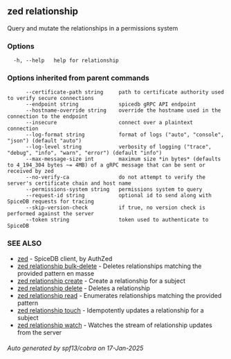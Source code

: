 ## zed relationship

Query and mutate the relationships in a permissions system

### Options

```
  -h, --help   help for relationship
```

### Options inherited from parent commands

```
      --certificate-path string     path to certificate authority used to verify secure connections
      --endpoint string             spicedb gRPC API endpoint
      --hostname-override string    override the hostname used in the connection to the endpoint
      --insecure                    connect over a plaintext connection
      --log-format string           format of logs ("auto", "console", "json") (default "auto")
      --log-level string            verbosity of logging ("trace", "debug", "info", "warn", "error") (default "info")
      --max-message-size int        maximum size *in bytes* (defaults to 4_194_304 bytes ~= 4MB) of a gRPC message that can be sent or received by zed
      --no-verify-ca                do not attempt to verify the server's certificate chain and host name
      --permissions-system string   permissions system to query
      --request-id string           optional id to send along with SpiceDB requests for tracing
      --skip-version-check          if true, no version check is performed against the server
      --token string                token used to authenticate to SpiceDB
```

### SEE ALSO

* [zed](zed.md)	 - SpiceDB client, by AuthZed
* [zed relationship bulk-delete](zed_relationship_bulk-delete.md)	 - Deletes relationships matching the provided pattern en masse
* [zed relationship create](zed_relationship_create.md)	 - Create a relationship for a subject
* [zed relationship delete](zed_relationship_delete.md)	 - Deletes a relationship
* [zed relationship read](zed_relationship_read.md)	 - Enumerates relationships matching the provided pattern
* [zed relationship touch](zed_relationship_touch.md)	 - Idempotently updates a relationship for a subject
* [zed relationship watch](zed_relationship_watch.md)	 - Watches the stream of relationship updates from the server

###### Auto generated by spf13/cobra on 17-Jan-2025
